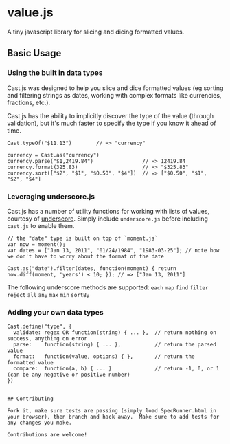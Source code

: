 value.js
========

A tiny javascript library for slicing and dicing formatted values.

## Basic Usage

### Using the built in data types

Cast.js was designed to help you slice and dice formatted values (eg sorting and filtering strings as dates, working with complex formats like currencies, fractions, etc.).

Cast.js has the ability to implicitly discover the type of the value (through validation), but it's much faster to specify
the type if you know it ahead of time.

```
Cast.typeOf("$11.13")        // => "currency"

currency = Cast.as("currency")
currency.parse("$1,2419.84")                // => 12419.84
currency.format(325.83)                     // => "$325.83"
currency.sort(["$2", "$1", "$0.50", "$4"])  // => ["$0.50", "$1", "$2", "$4"]
```

### Leveraging underscore.js

Cast.js has a number of utility functions for working with lists of values, courtesy of [underscore](http://underscorejs.org/).
Simply include `underscore.js` before including `cast.js` to enable them.

```
// the "date" type is built on top of `moment.js`
var now = moment();
var dates = ["Jan 13, 2011", "01/24/1984", "1983-03-25"]; // note how we don't have to worry about the format of the date

Cast.as("date").filter(dates, function(moment) { return now.diff(moment, 'years') < 10; }); // => ["Jan 13, 2011"]
```

The following underscore methods are supported:
`each` `map` `find` `filter` `reject` `all` `any` `max` `min` `sortBy` 

### Adding your own data types
```
Cast.define("type", {
  validate: regex OR function(string) { ... },  // return nothing on success, anything on error
  parse:    function(string) { ... },           // return the parsed value
  format:   function(value, options) { },       // return the formatted value
  compare:  function(a, b) { ... }              // return -1, 0, or 1 (can be any negative or positive number)
})


## Contributing

Fork it, make sure tests are passing (simply load SpecRunner.html in your browser), then branch and hack away.  Make sure to add tests for any changes you make.

Contributions are welcome!